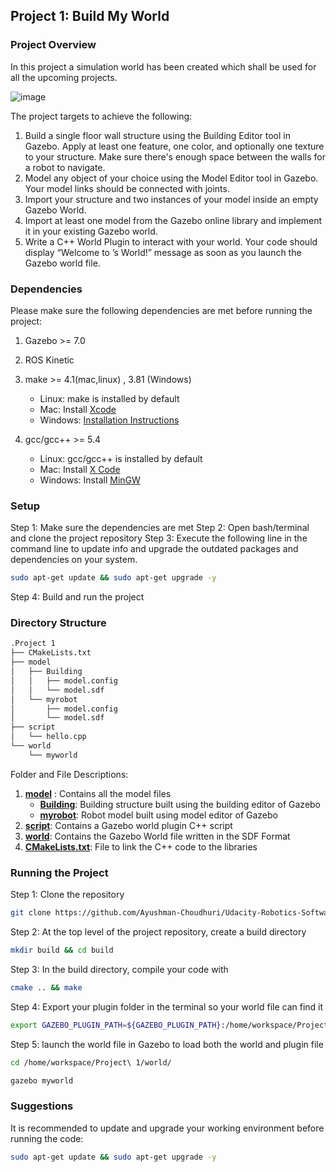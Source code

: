 ## Project 1: Build My World

### Project Overview

In this project a simulation world has been created which shall be used for all the upcoming projects.

![image](https://user-images.githubusercontent.com/52028092/205459721-bae1f529-7d76-45b1-bde6-3337165f83b7.png)


The project targets to achieve the following: 

1. Build a single floor wall structure using the Building Editor tool in Gazebo. Apply at least one feature, one color, and optionally one texture to your structure. Make sure there's enough space between the walls for a robot to navigate.
2. Model any object of your choice using the Model Editor tool in Gazebo. Your model links should be connected with joints.
3. Import your structure and two instances of your model inside an empty Gazebo World.
4. Import at least one model from the Gazebo online library and implement it in your existing Gazebo world.
5. Write a C++ World Plugin to interact with your world. Your code should display “Welcome to ’s World!” message as soon as you launch the Gazebo world file.

### Dependencies

Please make sure the following dependencies are met before running the project: 

1. Gazebo >= 7.0
2. ROS Kinetic
3. make >= 4.1(mac,linux) , 3.81 (Windows)
    - Linux: make is installed by default 
    - Mac: Install [Xcode](https://developer.apple.com/xcode/features/)
    - Windows: [Installation Instructions](https://gnuwin32.sourceforge.net/packages/make.htm)
    
4. gcc/gcc++ >= 5.4
    - Linux: gcc/gcc++ is installed by default
    - Mac: Install [X Code](https://developer.apple.com/xcode/features/)
    - Windows: Install [MinGW](https://sourceforge.net/projects/mingw/)
    
### Setup

Step 1: Make sure the dependencies are met
Step 2: Open bash/terminal and clone the project repository
Step 3: Execute the following line in the command line to update info and upgrade the outdated packages and dependencies on your system.
```bash
sudo apt-get update && sudo apt-get upgrade -y
```

Step 4: Build and run the project

### Directory Structure

``` bash
.Project 1
├── CMakeLists.txt
├── model
│   ├── Building
│   │   ├── model.config
│   │   └── model.sdf
│   └── myrobot
│       ├── model.config
│       └── model.sdf
├── script
│   └── hello.cpp
└── world
    └── myworld
```

Folder and File Descriptions: 

1. **[model](model)** : Contains all the model files
    - **[Building](model/Building)**: Building structure built using the building editor of Gazebo
    - **[myrobot](model/myrobot)**: Robot model built using model editor of Gazebo
3. **[script](script)**: Contains a Gazebo world plugin C++ script
4. **[world](world)**: Contains the Gazebo World file written in the SDF Format  
5. **[CMakeLists.txt](CMakeLists.txt)**: File to link the C++ code to the libraries

### Running the Project

Step 1: Clone the repository
```bash
git clone https://github.com/Ayushman-Choudhuri/Udacity-Robotics-Software-Engineer-Nanodegree
```
Step 2: At the top level of the project repository, create a build directory
```bash
mkdir build && cd build
```
Step 3: In the build directory, compile your code with 
```bash
cmake .. && make
```
Step 4: Export your plugin folder in the terminal so your world file can find it 
```bash
export GAZEBO_PLUGIN_PATH=${GAZEBO_PLUGIN_PATH}:/home/workspace/Project\ 1/build
```

Step 5: launch the world file in Gazebo to  load both the world and plugin file
```bash
cd /home/workspace/Project\ 1/world/

gazebo myworld
```
### Suggestions

It is recommended to update and upgrade your working environment before running the code:   

```bash
sudo apt-get update && sudo apt-get upgrade -y
```


